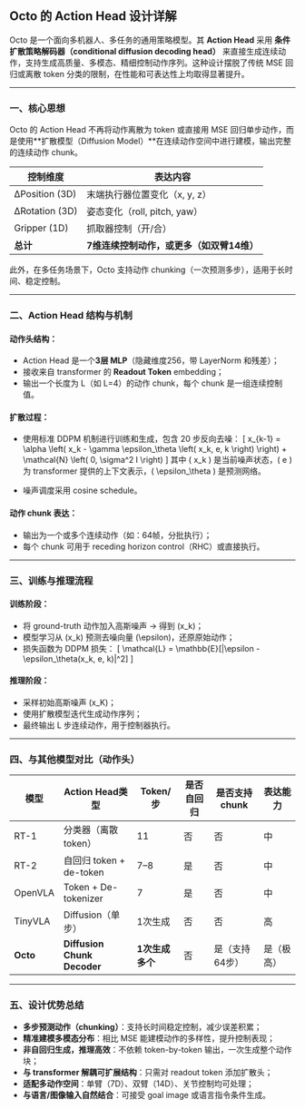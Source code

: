 

## Octo 的 Action Head 设计详解

Octo 是一个面向多机器人、多任务的通用策略模型。其 **Action Head** 采用 **条件扩散策略解码器（conditional diffusion decoding head）** 来直接生成连续动作，支持生成高质量、多模态、精细控制动作序列。这种设计摆脱了传统 MSE 回归或离散 token 分类的限制，在性能和可表达性上均取得显著提升。

---

### 一、核心思想

Octo 的 Action Head 不再将动作离散为 token 或直接用 MSE 回归单步动作，而是使用**扩散模型（Diffusion Model）**在连续动作空间中进行建模，输出完整的连续动作 chunk。

| 控制维度       | 表达内容                                    |
|----------------|---------------------------------------------|
| ΔPosition (3D) | 末端执行器位置变化（x, y, z）                |
| ΔRotation (3D) | 姿态变化（roll, pitch, yaw）                 |
| Gripper (1D)   | 抓取器控制（开/合）                          |
| **总计**        | **7维连续控制动作，或更多（如双臂14维）**     |

此外，在多任务场景下，Octo 支持动作 chunking（一次预测多步），适用于长时间、稳定控制。

---

### 二、Action Head 结构与机制

#### 动作头结构：

- Action Head 是一个**3层 MLP**（隐藏维度256，带 LayerNorm 和残差）；
- 接收来自 transformer 的 **Readout Token** embedding；
- 输出一个长度为 L（如 L=4）的动作 chunk，每个 chunk 是一组连续控制值。

#### 扩散过程：

- 使用标准 DDPM 机制进行训练和生成，包含 20 步反向去噪：
  \[
  x_{k-1} = \alpha \left( x_k - \gamma \epsilon_\theta \left( x_k, e, k \right) \right) + \mathcal{N} \left( 0, \sigma^2 I \right)
  \]
  其中 \( x_k \) 是当前噪声状态，\( e \) 为 transformer 提供的上下文表示，\( \epsilon_\theta \) 是预测网络。

- 噪声调度采用 cosine schedule。



#### 动作 chunk 表达：

- 输出为一个或多个连续动作（如：64帧，分批执行）；
- 每个 chunk 可用于 receding horizon control（RHC）或直接执行。

---

### 三、训练与推理流程

#### 训练阶段：
- 将 ground-truth 动作加入高斯噪声 → 得到 \(x_k\)；
- 模型学习从 \(x_k\) 预测去噪向量 \(\epsilon\)，还原原始动作；
- 损失函数为 DDPM 损失：
  \[
  \mathcal{L} = \mathbb{E}[\|\epsilon - \epsilon_\theta(x_k, e, k)\|^2]
  \]

#### 推理阶段：
- 采样初始高斯噪声 \(x_K\)；
- 使用扩散模型迭代生成动作序列；
- 最终输出 L 步连续动作，用于控制器执行。

---

### 四、与其他模型对比（动作头）

| 模型         | Action Head类型         | Token/步 | 是否自回归 | 是否支持 chunk | 表达能力 |
|--------------|--------------------------|----------|--------------|------------------|-----------|
| RT-1         | 分类器（离散 token）      | 11       | 否           | 否               | 中         |
| RT-2         | 自回归 token + de-token  | 7–8      | 是           | 否               | 中         |
| OpenVLA      | Token + De-tokenizer     | 7        | 是           | 否               | 中         |
| TinyVLA      | Diffusion（单步）        | 1次生成  | 否           | 否               | 高         |
| **Octo**     | **Diffusion Chunk Decoder** | **1次生成多个** | 否        | 是（支持64步）     | 是（极高） |

---

### 五、设计优势总结

- **多步预测动作（chunking）**：支持长时间稳定控制，减少误差积累；
- **精准建模多模态分布**：相比 MSE 能建模动作的多样性，提升控制表现；
- **非自回归生成，推理高效**：不依赖 token-by-token 输出，一次生成整个动作块；
- **与 transformer 解耦可扩展结构**：只需对 readout token 添加扩散头；
- **适配多动作空间**：单臂（7D）、双臂（14D）、关节控制均可处理；
- **与语言/图像输入自然结合**：可接受 goal image 或语言指令条件生成。

